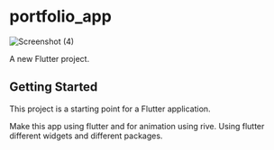 # portfolio_app
![Screenshot (4)](https://user-images.githubusercontent.com/89289757/225976293-e4d8fecd-2a67-4cd2-835b-345e247ca744.png)

A new Flutter project.

## Getting Started

This project is a starting point for a Flutter application.

Make this app using flutter and for animation using rive.
Using flutter different widgets and different packages.
